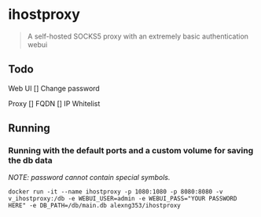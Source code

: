 # ihostproxy

> A self-hosted SOCKS5 proxy with an extremely basic authentication webui

## Todo

Web UI
[] Change password

Proxy
[] FQDN
[] IP Whitelist

## Running

### Running with the default ports and a custom volume for saving the db data

_NOTE: password cannot contain special symbols._

```
docker run -it --name ihostproxy -p 1080:1080 -p 8080:8080 -v v_ihostproxy:/db -e WEBUI_USER=admin -e WEBUI_PASS="YOUR PASSWORD HERE" -e DB_PATH=/db/main.db alexng353/ihostproxy
```
